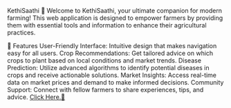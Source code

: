 KethiSaathi 🌾
Welcome to KethiSaathi, your ultimate companion for modern farming! This web application is designed to empower farmers by providing them with essential tools and information to enhance their agricultural practices.

🌟 Features
  User-Friendly Interface: Intuitive design that makes navigation easy for all users.
  Crop Recommendations: Get tailored advice on which crops to plant based on local conditions and market trends.
  Disease Prediction: Utilize advanced algorithms to identify potential diseases in crops and receive actionable solutions.
  Market Insights: Access real-time data on market prices and demand to make informed decisions.
  Community Support: Connect with fellow farmers to share experiences, tips, and advice.
  <a href="https://ravikumarr1802.github.io/KethiSaathi/">Click Here.🔗</a>
